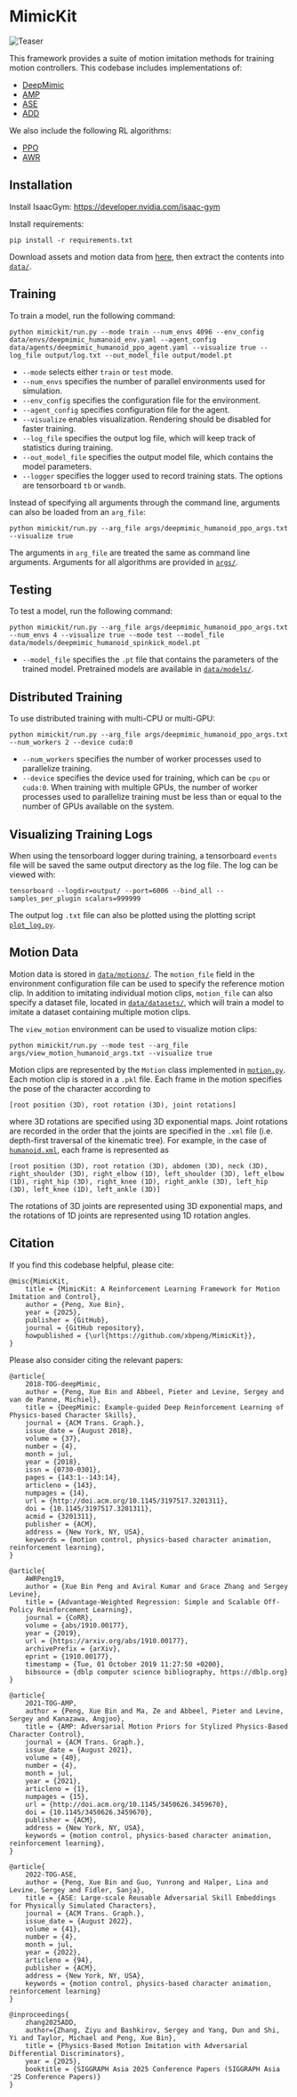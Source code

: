 # MimicKit


![Teaser](images/MimicKit_teaser.gif)

This framework provides a suite of motion imitation methods for training motion controllers. This codebase includes implementations of:
- [DeepMimic](https://xbpeng.github.io/projects/DeepMimic/index.html)
- [AMP](https://xbpeng.github.io/projects/AMP/index.html)
- [ASE](https://xbpeng.github.io/projects/ASE/index.html)
- [ADD](https://xbpeng.github.io/projects/ADD/index.html)

We also include the following RL algorithms:
- [PPO](https://arxiv.org/abs/1707.06347)
- [AWR](https://xbpeng.github.io/projects/AWR/index.html)

## Installation

Install IsaacGym: https://developer.nvidia.com/isaac-gym

Install requirements:
```
pip install -r requirements.txt
```
Download assets and motion data from [here](https://1sfu-my.sharepoint.com/:u:/g/personal/xbpeng_sfu_ca/EclKq9pwdOBAl-17SogfMW0Bved4sodZBQ_5eZCiz9O--w?e=bqXBaa), then extract the contents into [`data/`](data/).


## Training

To train a model, run the following command:
```
python mimickit/run.py --mode train --num_envs 4096 --env_config data/envs/deepmimic_humanoid_env.yaml --agent_config data/agents/deepmimic_humanoid_ppo_agent.yaml --visualize true --log_file output/log.txt --out_model_file output/model.pt
```
- `--mode` selects either `train` or `test` mode.
- `--num_envs` specifies the number of parallel environments used for simulation.
- `--env_config` specifies the configuration file for the environment.
- `--agent_config` specifies configuration file for the agent.
- `--visualize` enables visualization. Rendering should be disabled for faster training.
- `--log_file` specifies the output log file, which will keep track of statistics during training.
- `--out_model_file` specifies the output model file, which contains the model parameters.
- `--logger` specifies the logger used to record training stats. The options are tensorboard `tb` or `wandb`.

Instead of specifying all arguments through the command line, arguments can also be loaded from an `arg_file`:
```
python mimickit/run.py --arg_file args/deepmimic_humanoid_ppo_args.txt --visualize true
```
The arguments in `arg_file` are treated the same as command line arguments. Arguments for all algorithms are provided in [`args/`](args/).


## Testing

To test a model, run the following command:
```
python mimickit/run.py --arg_file args/deepmimic_humanoid_ppo_args.txt --num_envs 4 --visualize true --mode test --model_file data/models/deepmimic_humanoid_spinkick_model.pt
```
- `--model_file` specifies the `.pt` file that contains the parameters of the trained model. Pretrained models are available in [`data/models/`](data/models/).


## Distributed Training

To use distributed training with multi-CPU or multi-GPU:
```
python mimickit/run.py --arg_file args/deepmimic_humanoid_ppo_args.txt --num_workers 2 --device cuda:0
```
- `--num_workers` specifies the number of worker processes used to parallelize training. 
- `--device` specifies the device used for training, which can be `cpu` or `cuda:0`. When training with multiple GPUs, the number of worker processes used to parallelize training must be less than or equal to the number of GPUs available on the system.

## Visualizing Training Logs

When using the tensorboard logger during training, a tensorboard `events` file will be saved the same output directory as the log file. The log can be viewed with:
```
tensorboard --logdir=output/ --port=6006 --bind_all --samples_per_plugin scalars=999999
```
The output log `.txt` file can also be plotted using the plotting script [`plot_log.py`](tools/plot_log/plot_log.py).


## Motion Data
Motion data is stored in [`data/motions/`](data/motions/). The `motion_file` field in the environment configuration file can be used to specify the reference motion clip. In addition to imitating individual motion clips, `motion_file` can also specify a dataset file, located in [`data/datasets/`](data/datasets/), which will train a model to imitate a dataset containing multiple motion clips.

The `view_motion` environment can be used to visualize motion clips:
```
python mimickit/run.py --mode test --arg_file args/view_motion_humanoid_args.txt --visualize true
```

Motion clips are represented by the `Motion` class implemented in [`motion.py`](mimickit/anim/motion.py). Each motion clip is stored in a `.pkl` file. Each frame in the motion specifies the pose of the character according to
```
[root position (3D), root rotation (3D), joint rotations]
```
where 3D rotations are specified using 3D exponential maps. Joint rotations are recorded in the order that the joints are specified in the `.xml` file (i.e. depth-first traversal of the kinematic tree). For example, in the case of [`humanoid.xml`](data/assets/humanoid.xml), each frame is represented as
```
[root position (3D), root rotation (3D), abdomen (3D), neck (3D), right_shoulder (3D), right_elbow (1D), left_shoulder (3D), left_elbow (1D), right_hip (3D), right_knee (1D), right_ankle (3D), left_hip (3D), left_knee (1D), left_ankle (3D)]
```
The rotations of 3D joints are represented using 3D exponential maps, and the rotations of 1D joints are represented using 1D rotation angles.


## Citation
If you find this codebase helpful, please cite:
```
@misc{MimicKit,
	title = {MimicKit: A Reinforcement Learning Framework for Motion Imitation and Control},
	author = {Peng, Xue Bin},
	year = {2025},
	publisher = {GitHub},
	journal = {GitHub repository},
	howpublished = {\url{https://github.com/xbpeng/MimicKit}},
}
```
Please also consider citing the relevant papers:
```
@article{
	2018-TOG-deepMimic,
	author = {Peng, Xue Bin and Abbeel, Pieter and Levine, Sergey and van de Panne, Michiel},
	title = {DeepMimic: Example-guided Deep Reinforcement Learning of Physics-based Character Skills},
	journal = {ACM Trans. Graph.},
	issue_date = {August 2018},
	volume = {37},
	number = {4},
	month = jul,
	year = {2018},
	issn = {0730-0301},
	pages = {143:1--143:14},
	articleno = {143},
	numpages = {14},
	url = {http://doi.acm.org/10.1145/3197517.3201311},
	doi = {10.1145/3197517.3201311},
	acmid = {3201311},
	publisher = {ACM},
	address = {New York, NY, USA},
	keywords = {motion control, physics-based character animation, reinforcement learning},
}

@article{
	AWRPeng19,
	author = {Xue Bin Peng and Aviral Kumar and Grace Zhang and Sergey Levine},
	title = {Advantage-Weighted Regression: Simple and Scalable Off-Policy Reinforcement Learning},
	journal = {CoRR},
	volume = {abs/1910.00177},
	year = {2019},
	url = {https://arxiv.org/abs/1910.00177},
	archivePrefix = {arXiv},
	eprint = {1910.00177},
	timestamp = {Tue, 01 October 2019 11:27:50 +0200},
	bibsource = {dblp computer science bibliography, https://dblp.org}
}

@article{
	2021-TOG-AMP,
	author = {Peng, Xue Bin and Ma, Ze and Abbeel, Pieter and Levine, Sergey and Kanazawa, Angjoo},
	title = {AMP: Adversarial Motion Priors for Stylized Physics-Based Character Control},
	journal = {ACM Trans. Graph.},
	issue_date = {August 2021},
	volume = {40},
	number = {4},
	month = jul,
	year = {2021},
	articleno = {1},
	numpages = {15},
	url = {http://doi.acm.org/10.1145/3450626.3459670},
	doi = {10.1145/3450626.3459670},
	publisher = {ACM},
	address = {New York, NY, USA},
	keywords = {motion control, physics-based character animation, reinforcement learning},
}

@article{
	2022-TOG-ASE,
	author = {Peng, Xue Bin and Guo, Yunrong and Halper, Lina and Levine, Sergey and Fidler, Sanja},
	title = {ASE: Large-scale Reusable Adversarial Skill Embeddings for Physically Simulated Characters},
	journal = {ACM Trans. Graph.},
	issue_date = {August 2022},
	volume = {41},
	number = {4},
	month = jul,
	year = {2022},
	articleno = {94},
	publisher = {ACM},
	address = {New York, NY, USA},
	keywords = {motion control, physics-based character animation, reinforcement learning}
}

@inproceedings{
    zhang2025ADD,
    author={Zhang, Ziyu and Bashkirov, Sergey and Yang, Dun and Shi, Yi and Taylor, Michael and Peng, Xue Bin},
    title = {Physics-Based Motion Imitation with Adversarial Differential Discriminators},
    year = {2025},
    booktitle = {SIGGRAPH Asia 2025 Conference Papers (SIGGRAPH Asia '25 Conference Papers)}
}
```
